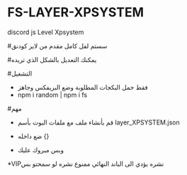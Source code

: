 # FS-LAYER-XPSYSTEM
discord js Level Xpsystem

#سستم لفل كامل مقدم من لاير كودنق

#يمكنك التعديل بالشكل الذي تريده

#التشغيل

- فقط حمل البكجات المطلوبة وضع البريفكس وجاهز
- npm i random | npm i fs


#مهم

- قم بأنشاء ملف مع ملفات البوت بأسم layer_XPSYSTEM.json

- ضع داخله {}

- وبس مبروك عليك

*VIPنشره يؤدي الى الباند النهائي ممنوع نشره لو سمحتو بس 
